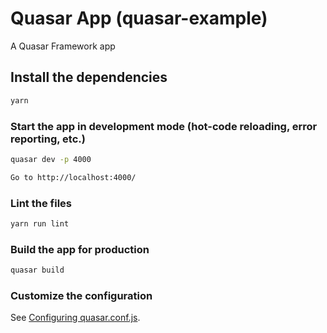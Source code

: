 # Quasar App (quasar-example)

A Quasar Framework app

## Install the dependencies
```bash
yarn
```

### Start the app in development mode (hot-code reloading, error reporting, etc.)
```bash
quasar dev -p 4000
```

```bash
Go to http://localhost:4000/
```

### Lint the files
```bash
yarn run lint
```

### Build the app for production
```bash
quasar build
```

### Customize the configuration
See [Configuring quasar.conf.js](https://quasar.dev/quasar-cli/quasar-conf-js).
